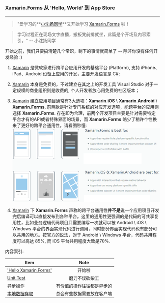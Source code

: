 ### **Xamarin.Forms 从 'Hello, World' 到 App Store**

***


>"爱学习的**[小沈扬同学](https://biztudio.github.io)**又开始学习 [Xamarin.Forms](https://www.xamarin.com/) 啦！

>学习过程正在现场文字直播，搬板凳前排就坐，此篇是个开场及内容索引。"  -- 小沈扬同学



开始之前，我们只要搞清楚几个常识，剩下的事情就简单了 -- 除非你没有任何开发经验 :)
1. [Xamarin](https://www.xamarin.com/) 是微软家进行跨平台应用开发的基础平台 (Platform), 支持 iPhone、iPad、Android 设备上应用的开发，主要开发语言是 C#;

2. [Xamarin](https://www.xamarin.com/) 本身是免费的，不过建立在其之上的开发工具 Visual Studio 对于一定规模的商业组织则是收费的, 个人开发者放心用免费的社区版本；

3. [Xamarin](https://www.xamarin.com/) 建立应用项目通常有3大选项：**Xamarin.iOS** \ **Xamarin.Android** \ **Xamarin.Forms**, 前两款是针对专门系统的对应开发选项，能跨平台的应用则选择 **Xamarin.Forms**. 存在即为合理，前两个开发项目主要是针对需要特定平台才有的API或者特殊界面的场景，而 **Xamarin.Forms** 略少了稍许个性换来了更好的跨平台通用性，请看图秒懂:
![XamarinOptions](https://raw.githubusercontent.com/biztudio/biztudio.github.io/master/mdnotes/img/xamarin.options.png)

4. [Xamarin](https://www.xamarin.com/) 下 **Xamarin.Forms** 声称的跨平台通用性**并不是**说一个应用项目开发完后编译可以直接发布到各种平台。这里的通用性更强调的是代码的可共享复用性，比如业务逻辑代码项目只需要编写一次就可以被 Android \ iOS \ Windows 平台的界面实现代码进行调用，同时部分界面实现代码也有部分可以共用的地方。按官方的说法，对于 Android \ Windows 平台，代码共用程度可以高达 85%, 而 iOS 平台共用程度大致是70%.



内容索引:


| Item                   | Note                   |
| -------------          |:-------------:         |
| ['Hello Xamarin.Forms'](#) | 开始啦     |
| [Unit Test](#)          | 磨刀不误砍柴工           |
| [异步操作](#)          | 有价值的操作往往都是异步的   |
| [本地数据存取](#)          | 总会有些数据需要放在客户端   |
